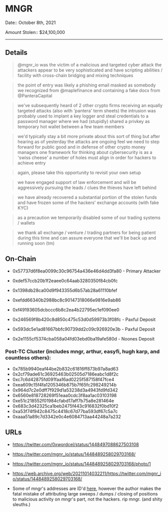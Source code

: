 # MNGR

Date:: October 8th, 2021

Amount Stolen:: $24,100,000


---


## Details

> @mgnr_io was the victim of a malicious and targeted cyber attack the attackers appear to be very sophisticated and have scripting abilities / facility with cross-chain bridging and mixing techniques

> the point of entry was likely a phishing email masked as somebody we recognized from @maplefinance and containing a fake docx from @PanteraCapital

> we've subsequently heard of 2 other crypto firms receiving an equally targeted attacks (also with 'pantera' term sheets) the intrusion was probably used to implant a key logger and steal credentials to a password manager where we had (stupidly) shared a privkey as temporary hot wallet between a few team members

> we'd typically stay a bit more private about this sort of thing but after hearing as of yesterday the attacks are ongoing feel we need to step forward for public good and in defense of other crypto money managers one framework for thinking about cybersecurity is as a 'swiss cheese' a number of holes must align in order for hackers to achieve entry

> again, please take this opportunity to revisit your own setup

> we have engaged support of law enforcement and will be aggressively pursuing the leads / clues the thieves have left behind

> we have already recovered a substantial portion of the stolen funds and have frozen some of the hackers' exchange accounts (with fake KYC)

> as a precaution we temporarily disabled some of our trading systems / wallets

> we thank all exchange / venture / trading partners for being patient during this time and can assure everyone that we'll be back up and running soon (tm)


## On-Chain

- 0x57737d6f8ea0099c30c96754a436e46d4dd3fa80 - Primary Attacker

- 0xdef57ccb20b1f2eaee0c64aab3280350f84cb0fc

- 0x1398db28ca00d9f943355d6b57ab28a61110bfef

- 0xefdd66340b2988bc8c90147318066e9816e9ab86

- 0xf49193605dcbccc6b8c2ea4b22795ec1ef090ee0

- 0x246569f8b420c8d850c475c53d0d59973b3f08fc - Paxful Deposit

- 0x593dc5e1ad81667bbfc90739dd2c09c926920e3b - Paxful Deposit

- 0x2e1155cf5374cba058a04fd03ebd0ba19afe580d - Noones Deposit


### Post-TC Cluster (includes mngr, arthur, easyfi, hugh karp, and countless others): 

- 0x785b9940eaf44be2b832c61816ff873b97a8ad63
- 0x2cf79ade61c36925463b02505d7186eabc1d8f2c
- 0xc7c6d42875fd091faa16ad0225f587158f47fce4
- 0xea609c15f4fa1205346b875b7f65fc298249214b
- 0x964d7c2e0dff7f929d1a53238d3a4943fd9fd342
- 0x6560e818728269f51eaa0cdc3f8aa1ac03103198
- 0xe51c218552f01984cfabd17aff7b75a8e281464e
- 0x683c3d42325ca1beb2475f443c916832f0bd10f2
- 0xa53f74f942c8475c4418c67d77ba593df67c5a7c
- 0xaaa51a89c7d3342e0c4e6084713aa44248a7a232


## URLs

- https://twitter.com/0xwordcel/status/1448497088627503108

- https://twitter.com/mgnr_io/status/1448489258029703168/

- https://twitter.com/mgnr_io/status/1448489258029703168/photo/1

- https://web.archive.org/web/20211014032211/https://twitter.com/mgnr_io/status/1448489258029703168/

- Some of mngr's addresses are ID'd [here](https://cryptocatvc.medium.com/mgnr-io-maple-finance-7e70241e5f4), however the author makes the fatal mistake of attributing large sweeps / dumps / closing of positions to malicious activity on mngr's part, not the hackers. rip mngr. (and shity sleuths.)